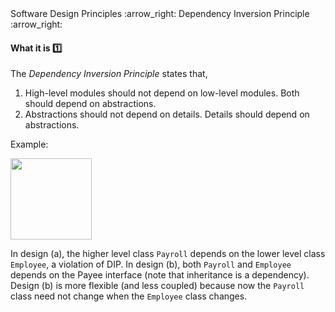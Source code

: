 <link rel="stylesheet" href="{{baseUrl}}/css/textbook.css">

<div class="website-content">

<div id="path">Software Design Principles :arrow_right: Dependency Inversion Principle :arrow_right:</div>

<div id="title">

#### What it is :one:

</div>

<div id="body">

The _Dependency Inversion Principle_ states that,

1. High-level modules should not depend on low-level modules. Both should depend on abstractions.
2. Abstractions should not depend on details. Details should depend on abstractions.

<tip-box>

Example:

<img src="{{baseUrl}}/softwareDesignPrinciples/dependencyInversionPrinciple/whatItIs/images/payrollEmployee.png" height="130" />
<p/>

In design (a), the higher level class `Payroll` depends on the lower level class `Employee`, a violation of DIP. In design (b), both `Payroll` and `Employee` depends on the Payee interface (note that inheritance is a dependency). Design (b) is more flexible (and less coupled) because now the `Payroll` class need not change when the `Employee` class changes.
</tip-box>

</div>

</div>
